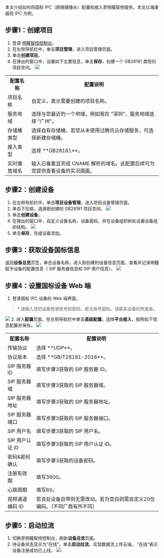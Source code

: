 本文介绍如何将国标 IPC（网络摄像头）配置和接入至明瞳智控服务。本文以海康威视 IPC 为例。

## 步骤1：创建项目

1. 登录 [明瞳智控控制台](https://console.cloud.tencent.com/iss)。
2. 在左侧导航栏中，单击**项目管理**，进入项目管理页面。
3. 单击**创建项目**。
4. 在弹出的窗口中，设置如下主要信息，单击**保存**，创建一个 GB28181 类型的项目空间。
![](https://qcloudimg.tencent-cloud.cn/raw/45ff48aacf968c34a34ada3641b29f1e.png)
<table>
	<tr><th>配置名称</th><th>配置说明</th></tr>
	<tr><td>项目名称</td><td>自定义，表示需要创建的项目名称。</td></tr>
	<tr><td>服务地域</td><td>选择与您最近的一个地域，例如我在 “深圳”，服务地域选择 “广州”。</td></tr>
	<tr><td>存储桶类型</td><td>选择自有存储桶，若您从未使用过腾讯云存储服务，可选择新建存储桶。</td></tr>
	<tr><td>接入类型</td><td>选择 **GB28181**。</td></tr>
	<tr><td>实时播放域名</td><td>输入已备案且完成 CNAME 解析的域名。此配置后续可为您提供查看设备的实况画面。</td></tr>
</table>

## 步骤2：创建设备

1. 在左侧导航栏中，单击**项目设备管理**，进入项目设备管理页面。
2. 单击下拉框，选择刚创建的 GB28181 项目空间。
![](https://qcloudimg.tencent-cloud.cn/raw/71dcd5edcc46376b88f80422fc165788.png)
3. 单击**创建设备**。
4. 在弹出的窗口中，自定义设备名称、设备密码，并在设备组织树处设置设备组织结构。
![](https://qcloudimg.tencent-cloud.cn/raw/b21d695ef0b98a7739e135fb7e3f3514.png)
5. 单击**保存**，完成设备添加。


## 步骤3：获取设备国标信息

返回**设备总览**页签，单击设备名称，进入刚创建的设备信息页面，查看并记录明瞳赋予设备的配置信息（ SIP 服务器信息和 SIP 用户信息）。
![](https://qcloudimg.tencent-cloud.cn/raw/463299683b8b6880123ade42b04c9259.png)


## 步骤4：设置国标设备 Web 端

1. 登录国标 IPC 设备的 Web 端界面。
>? 请输入您的设备登录账号和密码，若无账号密码，请联系设备的所属者。
>
![](https://qcloudimg.tencent-cloud.cn/raw/66bcc7f8055a46026cc7ce42191a580b.png)
2. 进入**配置**页面，在左侧导航栏中单击**高级配置**，选择**平台接入**，按照如下信息配置并保存。
![](https://qcloudimg.tencent-cloud.cn/raw/ef6a47d2e96fe20c20375fe560141214.png)
<table>
	<tr><th>配置名称</th><th>配置说明</th></tr>
	<tr><td>传输协议</td><td>选择 **UDP**。</td></tr>
	<tr><td>协议版本</td><td>选择 **GB/T28181-2016**。</td></tr>
	<tr><td>SIP 服务器 ID</td><td>填写步骤3获取的 SIP 服务器 ID。</td></tr>
	<tr><td>SIP 服务器域</td><td>填写步骤3获取的 SIP 服务器域。</td></tr>
	<tr><td>SIP 服务器地址</td><td>填写步骤3获取的 SIP 服务器地址。</td></tr>
	<tr><td>SIP 服务器端口</td><td>填写步骤3获取的 SIP 服务器端口。</td></tr>
	<tr><td>SIP 用户名</td><td>填写步骤3获取的 SIP 用户名。</td></tr>
	<tr><td>SIP 用户认证 ID</td><td>填写步骤3获取的 SIP 用户认证 ID。</td></tr>
	<tr><td>密码&密码确认</td><td>填写步骤3获取的设备密码。</td></tr>
	<tr><td>注册有效期</td><td>填写3600。</td></tr>
	<tr><td>心跳周期</td><td>填写60。</td></tr>
	<tr><td>视频通道编码 ID</td><td>若该处设备自带则无需改动。若为空白则需自定义20位编码。（不同厂商有所不同）</td></tr>
</table>

## 步骤5：启动拉流

1. 切换至明瞳智控控制台，刷新**设备总览**页面。
2. 待设备状态显示为”在线“，单击**启动拉流**，实现数据流上传云端。
”在线“表示设备注册成功已上线。
![](https://qcloudimg.tencent-cloud.cn/raw/1afacc4e955a6178dd0d08bcdaed0f93.png)


